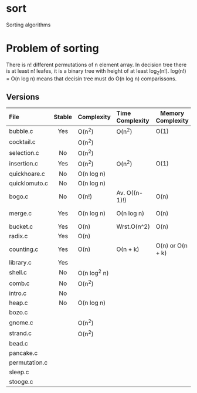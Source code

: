 # sort
Sorting algorithms

# Problem of sorting
There is n! different permutations of n element array.
In decision tree there is at least n! leafes, it is a binary tree with height of at least log<sub>2</sub>(n!).
log(n!) = O(n log n) means that decisin tree must do O(n log n) comparissons.

## Versions

| File          | Stable |  Complexity            | Time Complexity  | Memory Complexity  | Algorithmic Paradigm |
|:--------------|:------:|:-----------------------|:-----------------|--------------------|:---------------------|
| bubble.c      | Yes    | O(n<sup>2</sup>)       | O(n<sup>2</sup>) | O(1)               |                      |
| cocktail.c    |        | O(n<sup>2</sup>)       |                  |                    |                      |
| selection.c   | No     | O(n<sup>2</sup>)       |                  |                    |                      |
| insertion.c   | Yes    | O(n<sup>2</sup>)       | O(n<sup>2</sup>) | O(1)               |                      |
| quickhoare.c  | No     | O(n log n)             |                  |                    |                      |
| quicklomuto.c | No     | O(n log n)             |                  |                    |                      |
| bogo.c        | No     | O(n!)                  | Av. O((n-1)!)    | O(n)               | Trial & Error        |
| merge.c       | Yes    | O(n log n)             | O(n log n)       | O(n)               | Divide & Conquer     |
| bucket.c      | Yes    | O(n)                   | Wrst.O(n^2)      | O(n)               |                      |
| radix.c       | Yes    | O(n)                   |                  |                    |                      |
| counting.c    | Yes    | O(n)                   | O(n + k)         | O(n) or O(n + k)   |                      |
| library.c     | Yes    |                        |                  |                    |                      |
| shell.c       | No     | O(n log<sup>2</sup> n) |                  |                    |                      |
| comb.c        | No     | O(n<sup>2</sup>)       |                  |                    |                      |
| intro.c       | No     |                        |                  |                    |                      |
| heap.c        | No     | O(n log n)             |                  |                    |                      |
| bozo.c        |        |                        |                  |                    | Trial & Error        |
| gnome.c       |        | O(n<sup>2</sup>)       |                  |                    |                      |
| strand.c      |        | O(n<sup>2</sup>)       |                  |                    |                      |
| bead.c        |        |                        |                  |                    |                      |
| pancake.c     |        |                        |                  |                    |                      |
| permutation.c |        |                        |                  |                    | Trial & Error        |
| sleep.c       |        |                        |                  |                    |                      |
| stooge.c      |        |                        |                  |                    |                      |
